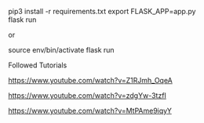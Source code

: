 pip3 install -r requirements.txt
export FLASK_APP=app.py  
flask run  

or 

source env/bin/activate
flask run


Followed Tutorials

https://www.youtube.com/watch?v=Z1RJmh_OqeA

https://www.youtube.com/watch?v=zdgYw-3tzfI

https://www.youtube.com/watch?v=MtPAme9iqyY
